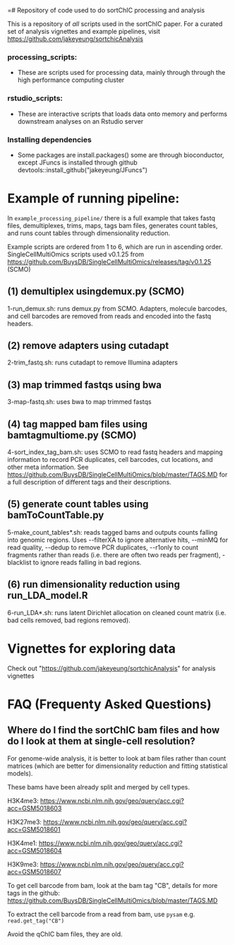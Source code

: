 =# Repository of code used to do sortChIC processing and analysis

This is a repository of *all* scripts used in the sortChIC paper. For a curated set of analysis vignettes and example pipelines, visit https://github.com/jakeyeung/sortchicAnalysis

### processing_scripts: 

  - These are scripts used for processing data, mainly through through the high performance computing cluster

### rstudio_scripts:

  - These are interactive scripts that loads data onto memory and performs downstream analyses on an Rstudio server

### Installing dependencies 

- Some packages are install.packages() some are through bioconductor, except JFuncs is installed through github devtools::install_github("jakeyeung/JFuncs")

# Example of running pipeline:

In `example_processing_pipeline/` there is a full example that takes fastq files, demultiplexes, trims, maps, tags bam files, generates count tables, and runs count tables through dimensionality reduction. 

Example scripts are ordered from 1 to 6, which are run in ascending order. SingleCellMultiOmics scripts used v0.1.25 from https://github.com/BuysDB/SingleCellMultiOmics/releases/tag/v0.1.25 (SCMO)


## (1) demultiplex usingdemux.py (SCMO)

1-run_demux.sh: runs demux.py from SCMO. Adapters, molecule barcodes, and cell barcodes are removed from reads and encoded into the fastq headers.

## (2) remove adapters using cutadapt

2-trim_fastq.sh: runs cutadapt to remove Illumina adapters

## (3) map trimmed fastqs using bwa

3-map-fastq.sh: uses bwa to map trimmed fastqs

## (4) tag mapped bam files using bamtagmultiome.py (SCMO)

4-sort_index_tag_bam.sh: uses SCMO to read fastq headers and mapping information to record PCR duplicates, cell barcodes, cut locations, and other meta information. See https://github.com/BuysDB/SingleCellMultiOmics/blob/master/TAGS.MD for a full description of different tags and their descriptions.

## (5) generate count tables using bamToCountTable.py

5-make_count_tables*.sh: reads tagged bams and outputs counts falling into genomic regions. Uses --filterXA to ignore alternative hits, --minMQ for read quality, --dedup to remove PCR duplicates, --r1only to count fragments rather than reads (i.e. there are often two reads per fragment), -blacklist to ignore reads falling in bad regions.

## (6) run dimensionality reduction using run_LDA_model.R

6-run_LDA*.sh: runs latent Dirichlet allocation on cleaned count matrix (i.e. bad cells removed, bad regions removed).


# Vignettes for exploring data 

Check out "https://github.com/jakeyeung/sortchicAnalysis" for analysis vignettes


# FAQ (Frequenty Asked Questions)

## Where do I find the sortChIC bam files and how do I look at them at single-cell resolution? 

For genome-wide analysis, it is better to look at bam files rather than count matrices (which are better for dimensionality reduction and fitting statistical models).

These bams have been already split and merged by cell types. 

H3K4me3: https://www.ncbi.nlm.nih.gov/geo/query/acc.cgi?acc=GSM5018603

H3K27me3: https://www.ncbi.nlm.nih.gov/geo/query/acc.cgi?acc=GSM5018601

H3K4me1: https://www.ncbi.nlm.nih.gov/geo/query/acc.cgi?acc=GSM5018604

H3K9me3: https://www.ncbi.nlm.nih.gov/geo/query/acc.cgi?acc=GSM5018607

To get cell barcode from bam, look at the bam tag "CB", details for more tags in the github: 
https://github.com/BuysDB/SingleCellMultiOmics/blob/master/TAGS.MD

To extract the cell barcode from a read from bam, use `pysam` e.g. `read.get_tag("CB")`

Avoid the qChIC bam files, they are old.
